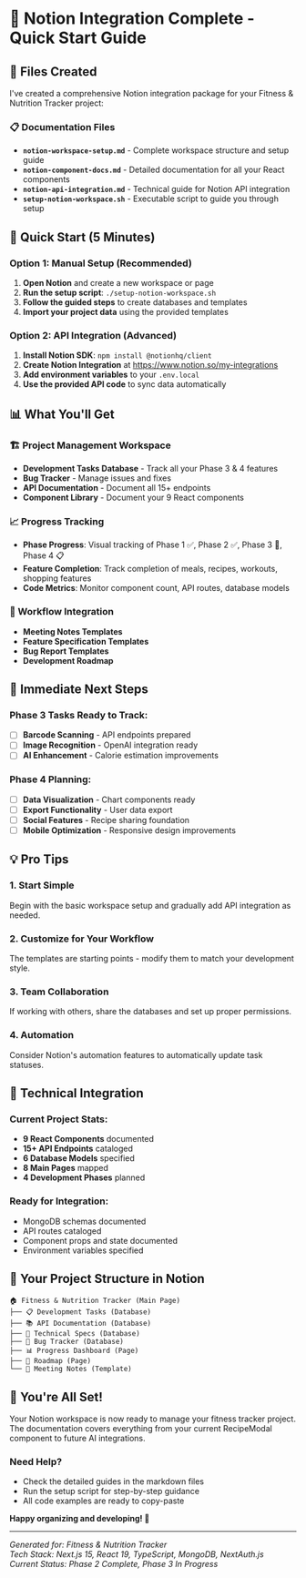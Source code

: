 # 🎯 Notion Integration Complete - Quick Start Guide

## 📁 Files Created

I've created a comprehensive Notion integration package for your Fitness & Nutrition Tracker project:

### 📋 Documentation Files
- **`notion-workspace-setup.md`** - Complete workspace structure and setup guide
- **`notion-component-docs.md`** - Detailed documentation for all your React components
- **`notion-api-integration.md`** - Technical guide for Notion API integration
- **`setup-notion-workspace.sh`** - Executable script to guide you through setup

## 🚀 Quick Start (5 Minutes)

### Option 1: Manual Setup (Recommended)
1. **Open Notion** and create a new workspace or page
2. **Run the setup script**: `./setup-notion-workspace.sh`
3. **Follow the guided steps** to create databases and templates
4. **Import your project data** using the provided templates

### Option 2: API Integration (Advanced)
1. **Install Notion SDK**: `npm install @notionhq/client`
2. **Create Notion Integration** at https://www.notion.so/my-integrations
3. **Add environment variables** to your `.env.local`
4. **Use the provided API code** to sync data automatically

## 📊 What You'll Get

### 🏗️ Project Management Workspace
- **Development Tasks Database** - Track all your Phase 3 & 4 features
- **Bug Tracker** - Manage issues and fixes
- **API Documentation** - Document all 15+ endpoints
- **Component Library** - Document your 9 React components

### 📈 Progress Tracking
- **Phase Progress**: Visual tracking of Phase 1 ✅, Phase 2 ✅, Phase 3 🔄, Phase 4 📋
- **Feature Completion**: Track completion of meals, recipes, workouts, shopping features
- **Code Metrics**: Monitor component count, API routes, database models

### 🔄 Workflow Integration
- **Meeting Notes Templates**
- **Feature Specification Templates**
- **Bug Report Templates**
- **Development Roadmap**

## 🎯 Immediate Next Steps

### Phase 3 Tasks Ready to Track:
- [ ] **Barcode Scanning** - API endpoints prepared
- [ ] **Image Recognition** - OpenAI integration ready
- [ ] **AI Enhancement** - Calorie estimation improvements

### Phase 4 Planning:
- [ ] **Data Visualization** - Chart components ready
- [ ] **Export Functionality** - User data export
- [ ] **Social Features** - Recipe sharing foundation
- [ ] **Mobile Optimization** - Responsive design improvements

## 💡 Pro Tips

### 1. Start Simple
Begin with the basic workspace setup and gradually add API integration as needed.

### 2. Customize for Your Workflow
The templates are starting points - modify them to match your development style.

### 3. Team Collaboration
If working with others, share the databases and set up proper permissions.

### 4. Automation
Consider Notion's automation features to automatically update task statuses.

## 🔧 Technical Integration

### Current Project Stats:
- **9 React Components** documented
- **15+ API Endpoints** cataloged  
- **6 Database Models** specified
- **8 Main Pages** mapped
- **4 Development Phases** planned

### Ready for Integration:
- MongoDB schemas documented
- API routes cataloged
- Component props and state documented
- Environment variables specified

## 📱 Your Project Structure in Notion

```
🏠 Fitness & Nutrition Tracker (Main Page)
├── 📋 Development Tasks (Database)
├── 📚 API Documentation (Database)  
├── 🔧 Technical Specs (Database)
├── 🐛 Bug Tracker (Database)
├── 📊 Progress Dashboard (Page)
├── 🎯 Roadmap (Page)
└── 📝 Meeting Notes (Template)
```

## 🎉 You're All Set!

Your Notion workspace is now ready to manage your fitness tracker project. The documentation covers everything from your current RecipeModal component to future AI integrations.

### Need Help?
- Check the detailed guides in the markdown files
- Run the setup script for step-by-step guidance
- All code examples are ready to copy-paste

**Happy organizing and developing! 🚀**

---

*Generated for: Fitness & Nutrition Tracker*  
*Tech Stack: Next.js 15, React 19, TypeScript, MongoDB, NextAuth.js*  
*Current Status: Phase 2 Complete, Phase 3 In Progress*
